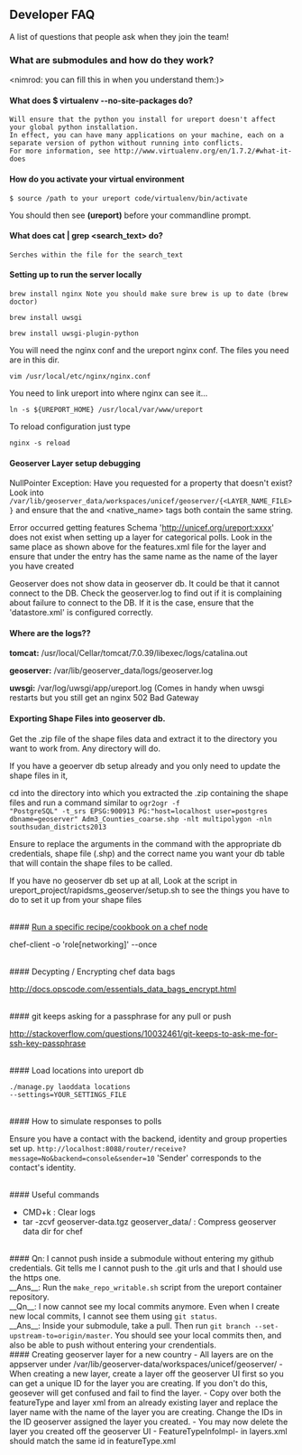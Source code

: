 ## Developer FAQ

A list of questions that people ask when they join the team!


### What are submodules and how do they work?

<nimrod: you can fill this in when you understand them:)>


#### What does $ virtualenv --no-site-packages do?
	Will ensure that the python you install for ureport doesn't affect your global python installation. 
	In effect, you can have many applications on your machine, each on a separate version of python without running into conflicts.
	For more information, see http://www.virtualenv.org/en/1.7.2/#what-it-does


#### How do you activate your virtual environment
	
	$ source /path to your ureport code/virtualenv/bin/activate

You should then see <b>(ureport)</b> before your commandline prompt. 


#### What does cat <filename> | grep <search_text> do?
	
	Serches within the file for the search_text


#### Setting up to run the server locally

    brew install nginx Note you should make sure brew is up to date (brew doctor)
    
    brew install uwsgi
    
    brew install uwsgi-plugin-python
        
You will need the nginx conf and the ureport nginx conf. The files you need are in this dir. 

    vim /usr/local/etc/nginx/nginx.conf

You need to link ureport into where nginx can see it...

    ln -s ${UREPORT_HOME} /usr/local/var/www/ureport
    
To reload configuration just type

    nginx -s reload
    

#### Geoserver Layer setup debugging

NullPointer Exception: Have you requested for a property that doesn't exist?
Look into
    <code>/var/lib/geoserver_data/workspaces/unicef/geoserver/{<LAYER_NAME_FILE>}</code>
and ensure that the <name> and <native_name> tags both contain the same string.

Error occurred getting features Schema 'http://unicef.org/ureport:xxxx' does not exist when 
setting up a layer for categorical polls. Look in the same place as shown above for the features.xml
file for the layer and ensure that under the <virtualTable> entry has the same name as the name of
the layer you have created

Geoserver does not show data in geoserver db. It could be that it cannot connect to the DB. Check the
geoserver.log to find out if it is complaining about failure to connect to the DB. If it is the case,
ensure that the 'datastore.xml' is configured correctly.


#### Where are the logs??

<b>tomcat:</b> /usr/local/Cellar/tomcat/7.0.39/libexec/logs/catalina.out

<b>geoserver:</b> /var/lib/geoserver_data/logs/geoserver.log

<b>uwsgi:</b> /var/log/uwsgi/app/ureport.log (Comes in handy when uwsgi restarts but you still get an nginx
502 Bad Gateway



#### Exporting Shape Files into geoserver db.

Get the .zip file of the shape files data and extract it to the directory you want to work from. Any directory
will do.

If you have a geoerver db setup already and you only need to update the shape files in it,

cd into the directory into which you extracted the .zip containing the shape files and run a command similar to 
<code>ogr2ogr -f "PostgreSQL" -t_srs EPSG:900913 PG:"host=localhost user=postgres dbname=geoserver" Adm3_Counties_coarse.shp -nlt multipolygon -nln southsudan_districts2013 </code>

Ensure to replace the arguments in the command with the appropriate db credentials, shape file (.shp) and
the correct name you want your db table that will contain the shape files to be called.

If you have no geoserver db set up at all, Look at the script in ureport_project/rapidsms_geoserver/setup.sh
to see the things you have to do to set it up from your shape files

<br>
#### <u>Run a specific recipe/cookbook on a chef node</u>

chef-client -o 'role[networking]' --once

<br>
#### Decypting / Encrypting chef data bags

http://docs.opscode.com/essentials_data_bags_encrypt.html

<br>
#### git keeps asking for a passphrase for any pull or push

http://stackoverflow.com/questions/10032461/git-keeps-to-ask-me-for-ssh-key-passphrase

<br>
#### Load locations into ureport db

<code>./manage.py laoddata locations --settings=YOUR_SETTINGS_FILE</code>

<br>
#### How to simulate responses to polls

Ensure you have a contact with the backend, identity and group properties set up. 
<code>http://localhost:8088/router/receive?message=No&backend=console&sender=10</code>
'Sender' corresponds to the contact's identity.

<br>
#### Useful commands
<ul>
   <li> CMD+k : Clear logs
   <li> tar -zcvf geoserver-data.tgz geoserver_data/ : Compress geoserver data dir for chef
</ul>

<br>
#### Qn: I cannot push inside a submodule without entering my github credentials.
Git tells me I cannot push to the .git urls and that I should use the https one.
<br> __Ans__: Run the <code>make_repo_writable.sh</code> script from the ureport container repository.
<br> __Qn__: I now cannot see my local commits anymore. Even when I create new local commits, I cannot see 
them using <code>git status</code>.
<br> __Ans__: Inside your submodule, take a pull. Then run <code>git branch --set-upstream-to=origin/master</code>.
You should see your local commits then, and also be able to push without entering your crendentials. 

<br>
#### Creating geoserver layer for a new country
- All layers are on the appserver under /var/lib/geoserver-data/workspaces/unicef/geoserver/
- When creating a new layer, create a layer off the geoserver UI first so you can get a unique ID for the layer you are creating.
If you don't do this, geosever will get confused and fail to find the layer. 
- Copy over both the featureType and layer xml from an already existing layer and replace the layer name with
the name of the layer you are creating. Change the IDs in the ID geoserver assigned the layer you created.
- You may now delete the layer you created off the geoserver UI
- FeatureTypeInfoImpl- in layers.xml should match the same id in featureType.xml
